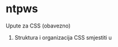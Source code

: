 # ntpws
Upute za CSS (obavezno)
1) Struktura i organizacija
	CSS smjestiti u <style> unutar <head> (za ovaj zadatak nema zasebne .css datoteke).
	Na početku definirati CSS varijable (boje) u :root.
	Koristiti jednostavne klase (bez prekomjernog ugnježđivanja).

2) Boje i kontrast
	Definirati u :root:
		--bg (tamna pozadina stranice),
		--card (bijeli sadržajni blok),
		--text (tamni tekst),
		--muted (sekundarni/sivi tekst),
		--accent (primarna naglasna boja – isti ton za obrub gumba i hover).
	Tekst na pozadini mora imati dobar kontrast (ciljati WCAG AA, npr. crna/tamna na bijelom i obratno).

3) Tipografija
	Osnovni font: system-ui, -apple-system, "Segoe UI", Roboto, sans-serif.
	Bazna veličina: 16px (browser default).
	Naslov <h1>: min 2rem; standardni odmak ispod.
	Line-height ~1.6 za paragraf.

4) Layout (kontejner “kartica”)
	Središnji kontejner (klasa npr. .wrap):
		max-width: 720px,
		margin: 48px auto,
		background: var(--card),
		padding: 32px,
		border-radius: 16px,
		lagani shadow (box-shadow) za odvojenost od pozadine.
	Tijelo stranice (body):
		margin: 0,
		background: var(--bg),
		color: var(--text),
		box-sizing: border-box globalno (* { box-sizing: border-box; }).

5) Elementi teksta
	<h1>:
		bez gornjeg margina, donji margin ~12–16px.
	<p>:
		donji margin 12–16px,
		standardni line-height (vidi Tipografija).
		Sekundarni tekst (npr. footer):
		manji font (≈0.9rem),
		muted boja: color: var(--muted).

6) Dugme / link (primarna radnja)
	Klasa npr. .btn (koristi se na <a>):
		display: inline-block,
		padding ≈ 10px 16px,
		border: 1px solid var(--accent),
		border-radius: ≈ 10px,
		**text-decoration: none`.
	Stanja:
		:hover → background: var(--accent); color: #fff;
		:focus-visible → jasan outline (npr. outline: 3px solid var(--accent)),
		:active → lagano zatamnjenje (smanjen opacity ili tamnija nijansa).
	Link koji nije gumb neka nasljeđuje boju teksta; bez podcrtavanja dok nije hover (po izboru).

7) Responsivnost
	Stranica mora biti čitljiva na mobitelu:
		meta viewport već je u HTML-u,
		kontejner .wrap zauzima 100% širine do max 720px,
		tipografija i margine ostaju čitljive.

8) Animacije i pristupačnost
	Ako se koristi tranzicija, neka bude suptilna (0.15–0.2s) i neovisna o pokretima.
	Poštovati prefers-reduced-motion (ako ga koristite – nije obavezno).
	Fokus (keyboard) mora biti vidljiv na gumbu/linku.

9) Kod stil
	Ujednačeni razmaci i uvlake (2 ili 4 razmaka).
	Imena klasa kratka i smislenа (.wrap, .btn).
	Ne koristiti !important osim ako baš morate.
